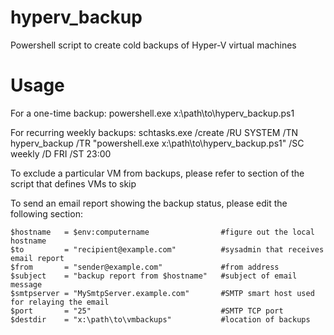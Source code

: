 # hyperv_backup
Powershell script to create cold backups of Hyper-V virtual machines

# Usage

For a one-time backup:
   powershell.exe x:\path\to\hyperv_backup.ps1

For recurring weekly backups:
   schtasks.exe /create /RU SYSTEM /TN hyperv_backup /TR "powershell.exe x:\path\to\hyperv_backup.ps1" /SC weekly /D FRI /ST 23:00


To exclude a particular VM from backups, please refer to section of the script that defines VMs to skip

To send an email report showing the backup status, please edit the following section:
```
$hostname   = $env:computername                #figure out the local hostname
$to         = "recipient@example.com"          #sysadmin that receives email report
$from       = "sender@example.com"             #from address
$subject    = "backup report from $hostname"   #subject of email message
$smtpserver = "MySmtpServer.example.com"       #SMTP smart host used for relaying the email
$port       = "25"                             #SMTP TCP port
$destdir    = "x:\path\to\vmbackups"           #location of backups
```
